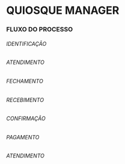 # QUIOSQUE MANAGER



### FLUXO DO PROCESSO

 





###### IDENTIFICAÇÃO

###### ATENDIMENTO

###### FECHAMENTO

###### RECEBIMENTO

###### CONFIRMAÇÃO

###### PAGAMENTO

###### ATENDIMENTO

